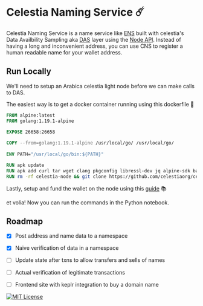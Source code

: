 # Celestia Naming Service ☄️

Celestia Naming Service is a name service like [ENS](ENS.domains) built with celestia's Data Availbility Sampling aka [DAS](https://docs.celestia.org/concepts/how-celestia-works/data-availability-layer/) layer using the [Node API](https://docs.celestia.org/developers/node-api/#endpoints). Instead of having a long and inconvenient address, you can use CNS to register a human readable name for your wallet address.


## Run Locally 

We'll need to setup an Arabica celestia light node before we can make calls to DAS.

The easiest way is to get a docker container running using this dockerfile 🐳

```dockerfile
FROM alpine:latest
FROM golang:1.19.1-alpine

EXPOSE 26658:26658
 
COPY --from=golang:1.19.1-alpine /usr/local/go/ /usr/local/go/
 
ENV PATH="/usr/local/go/bin:${PATH}"

RUN apk update
RUN apk add curl tar wget clang pkgconfig libressl-dev jq alpine-sdk bash 
RUN rm -rf celestia-node && git clone https://github.com/celestiaorg/celestia-node.git && cd celestia-node && git checkout tags/v0.5.0-rc5 && make install && make cel-key && celestia light init
```

Lastly, setup and fund the wallet on the node using this [guide](https://docs.celestia.org/developers/wallet/#fund-a-wallet) 📚

et volia! Now you can run the commands in the Python notebook.
    
## Roadmap

- [x] Post address and name data to a namespace
- [x] Naive verification of data in a namespace
- [ ] Update state after txns to allow transfers and sells of names
- [ ] Actual verification of legitimate transactions
- [ ] Frontend site with keplr integration to buy a domain name


[![MIT License](https://img.shields.io/badge/License-MIT-green.svg)](https://choosealicense.com/licenses/mit/)